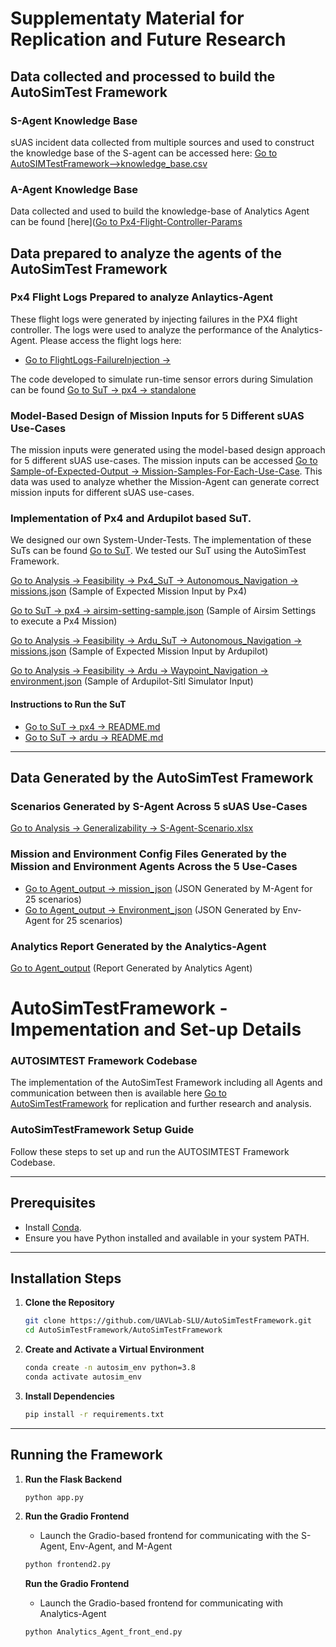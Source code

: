 

# Supplementaty Material for Replication and Future Research

## Data collected and processed to build the AutoSimTest Framework

### S-Agent Knowledge Base 
sUAS incident data collected from multiple sources and used to construct the knowledge base of the S-agent can be accessed here: [Go to AutoSIMTestFramework-->knowledge_base.csv](AutoSIMTestFramework/knowledga_base.csv)

### A-Agent Knowledge Base
Data collected and used to build the knowledge-base of Analytics Agent can be found [here]([Go to Px4-Flight-Controller-Params](Px4-Flight-Controller-Params/)


## Data prepared to analyze the agents of the AutoSimTest Framework

### Px4 Flight Logs Prepared to analyze Anlaytics-Agent
These flight logs were generated by injecting failures in the PX4 flight controller. The logs were used to analyze the performance of the Analytics-Agent. Please access the flight logs here:
 
- [Go to FlightLogs-FailureInjection → ](FlightLogs-FailureInjection/)  


  
The code developed to simulate run-time sensor errors during Simulation can be found [Go to SuT → px4 → standalone](SuT/px4/standalone/)

### Model-Based Design of Mission Inputs for 5 Different sUAS Use-Cases

The mission inputs were generated using the model-based design approach for 5 different sUAS use-cases. The mission inputs can be accessed [Go to Sample-of-Expected-Output → Mission-Samples-For-Each-Use-Case](Sample-of-Expected-Output/Mission-Samples-For-Each-Use-Case/). This data was used to analyze whether the Mission-Agent can generate correct mission inputs for different sUAS use-cases.



### Implementation of Px4 and Ardupilot based SuT.

We designed our own System-Under-Tests. The implementation of these SuTs can be found [Go to SuT](SuT/). We tested our SuT using the AutoSimTest Framework.

[Go to Analysis → Feasibility → Px4_SuT → Autonomous_Navigation → missions.json](Analysis/Feasibility/Px4_SuT/Autonomous_Navigation/missions.json) (Sample of Expected Mission Input by Px4)  

[Go to SuT → px4 → airsim-setting-sample.json](SuT/px4/airsim-setting-sample.json) (Sample of Airsim Settings to execute a Px4 Mission)  

[Go to Analysis → Feasibility → Ardu_SuT → Autonomous_Navigation → missions.json](Analysis/Feasibility/Ardu_SuT/Autonomous_Navigation/missions.json) (Sample of Expected Mission Input by Ardupilot)  

[Go to Analysis → Feasibility → Ardu → Waypoint_Navigation → environment.json](Analysis/Feasibility/Ardu/Waypoint_Navigation/environment.json) (Sample of Ardupilot-Sitl Simulator Input)

#### Instructions to Run the SuT
- [Go to SuT → px4 → README.md](SuT/px4/README.md)
- [Go to SuT → ardu → README.md](SuT/ardu/README.md)

---

## Data Generated by the AutoSimTest Framework

### Scenarios Generated by S-Agent Across 5 sUAS Use-Cases
[Go to Analysis → Generalizability → S-Agent-Scenario.xlsx](Analysis/Generalizability/S-Agent-Scenario.xlsx)  

### Mission and Environment Config Files Generated by the Mission and Environment Agents Across the 5 Use-Cases
- [Go to Agent_output → mission_json](Agent_output/mission_json/) (JSON Generated by M-Agent for 25 scenarios)  
- [Go to Agent_output → Environment_json](Agent_output/Environment_json/) (JSON Generated by Env-Agent for 25 scenarios)

### Analytics Report Generated by the Analytics-Agent
[Go to Agent_output](Agent_output/analytics_agent_output) (Report Generated by Analytics Agent)


# AutoSimTestFramework - Impementation and Set-up Details

### AUTOSIMTEST Framework Codebase

The implementation of the AutoSimTest Framework including all Agents and communication between then is available here [Go to AutoSimTestFramework](AutoSimTestFramework/AutoSimTestFramework) for replication and further research and analysis.

### AutoSimTestFramework Setup Guide

Follow these steps to set up and run the AUTOSIMTEST Framework Codebase.

---

## Prerequisites
- Install [Conda](https://docs.conda.io/en/latest/miniconda.html).
- Ensure you have Python installed and available in your system PATH.

---

## Installation Steps

1. **Clone the Repository**  
   ```bash
   git clone https://github.com/UAVLab-SLU/AutoSimTestFramework.git
   cd AutoSimTestFramework/AutoSimTestFramework
   ```

2. **Create and Activate a Virtual Environment**  
   ```bash
   conda create -n autosim_env python=3.8
   conda activate autosim_env
   ```

3. **Install Dependencies**  
   ```bash
   pip install -r requirements.txt
   ```

---

## Running the Framework

1. **Run the Flask Backend**  
   ```bash
   python app.py
   ```

2. **Run the Gradio Frontend** 
   - Launch the Gradio-based frontend for communicating with the S-Agent, Env-Agent, and M-Agent

   ```bash
   python frontend2.py
   ```

   **Run the Gradio Frontend**  
   - Launch the Gradio-based frontend for communicating with Analytics-Agent

   ```bash
   python Analytics_Agent_front_end.py
   ```
   

<!-- ## Px4 Flight Controller based SuT


## Ardupilot Flight Controller based SuT


### Execution Instructions -->


<!-- ## Other Common Components of SuT -->

<!-- ### Flight Control relay
Description:
`llm_relay` contains the code for the PX4 and ardu relay. The relay is responsible for communicating with the flight controller firmware using Mavsdk server. -->

<!-- ## Input Mission format

Waypoint based mission
first param is the speed of the drone
second param is the list of waypoints
```json
{
            "Mission": {
                "name": "Search_and_Rescue_Mission",
                "param": [
                    20,
                    [
                        [
                            0,
                            0,
                            0
                        ],
                        [
                            0,
                            10,
                            -5
                        ]
                    ]
                ]
            }
        }
```

Automated misson
```
{
    "Mission": {
        "name": "Search_and_Rescue_Mission",
        "mode": "auto",
        "center": [0, 0, 0],
        "radius": 10,
        "height": 5
    }
}
```
 -->





